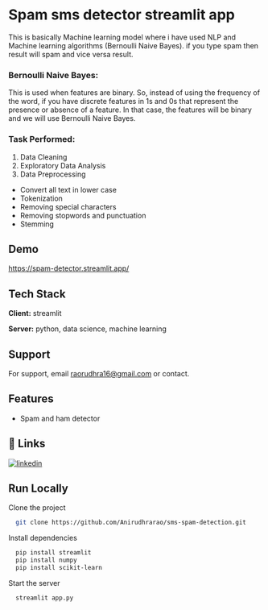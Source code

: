 
# Spam sms detector streamlit app

This is basically Machine learning model where i have used NLP and Machine learning algorithms (Bernoulli Naive Bayes).
if you type spam then result will spam and vice versa result.

### Bernoulli Naive Bayes:
This is used when features are binary. So, instead of using the frequency of the word, if you have discrete features in 1s and 0s that represent the presence or absence of a feature. In that case, the features will be binary and we will use Bernoulli Naive Bayes.

### Task Performed:
1. Data Cleaning
2. Exploratory Data Analysis
3. Data Preprocessing
* Convert all text in lower case
* Tokenization
* Removing special characters
* Removing stopwords and punctuation
* Stemming


## Demo

https://spam-detector.streamlit.app/


## Tech Stack

**Client:** streamlit

**Server:** python, data science, machine learning


## Support

For support, email raorudhra16@gmail.com or contact.


## Features

- Spam and ham detector


## 🔗 Links
[![linkedin](https://img.shields.io/badge/linkedin-0A66C2?style=for-the-badge&logo=linkedin&logoColor=white)](https://www.linkedin.com/in/rao-anirudhra-aa013b240/)


## Run Locally

Clone the project

```bash
  git clone https://github.com/Anirudhrarao/sms-spam-detection.git
```

Install dependencies

```bash
  pip install streamlit
  pip install numpy
  pip install scikit-learn
```

Start the server

```bash
  streamlit app.py
```

